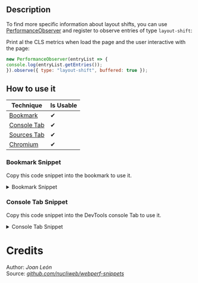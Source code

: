 ## Description

To find more specific information about layout shifts, you can use [PerformanceObserver](https://developer.mozilla.org/docs/Web/API/PerformanceObserver) and register to observe entries of type `layout-shift`:

Print al the CLS metrics when load the page and the user interactive with the page:

```js
new PerformanceObserver(entryList => {
console.log(entryList.getEntries());
}).observe({ type: "layout-shift", buffered: true });
```

## How to use it

<!-- START-HOW_TO[bookmark,console-tab,sources-tab,chromium] -->


| Technique   | Is Usable  |
| ----------- | ---------- |
| [Bookmark](https://github.com/push-based/web-performance-tools/blob/master/docs/how-to-use-it-with-bookmarks) |      ✔    | 
| [Console Tab](https://github.com/push-based/web-performance-tools/blob/master/docs/how-to-use-it-with-console-tab.md) |      ✔    | 
| [Sources Tab](https://github.com/push-based/web-performance-tools/blob/master/docs/how-to-use-it-with-sources-tab.md) |      ✔    | 
| [Chromium](https://github.com/push-based/web-performance-tools/blob/master/docs/how-to-use-it-with-chromium.md)       |      ✔    |
    


### Bookmark Snippet

Copy this code snippet into the bookmark to use it.



<details>

<summary>Bookmark Snippet</summary>


```javascript

javascript:(() => {function genColor() {
    let n = (Math.random() * 0xfffff * 1000000).toString(16);
    return "#" + n.slice(0, 6);
}
// console.log(shifts) to see full list of shifts above threshold
const shifts = [];
// threshold ex: 0.05
// Layout Shifts will be grouped by color.
// All nodes attributed to the shift will have a border with the corresponding color
// Shift value will be added above parent node.
// Will have all details related to that shift in dropdown
// Useful for single page applications and finding shifts after initial load
function findShifts(threshold) {
    return new PerformanceObserver((list) => {
        list.getEntries().forEach((entry) => {
            if (entry.value > threshold && !entry.hadRecentInput) {
                const color = genColor();
                shifts.push(entry);
                console.log(shifts);
                const valueNode = document.createElement("details");
                valueNode.innerHTML = `
<summary>Layout Shift: ${entry.value}</summary>
<pre>${JSON.stringify(entry, null, 2)}</pre>
`;
                valueNode.style = `color: ${color};`;
                entry.sources.forEach((source) => {
                    source.node.parentNode.insertBefore(valueNode, source.node);
                    source.node.style = `border: 2px ${color} solid`;
                });
            }
        });
    });
}
findShifts(0.05).observe({ entryTypes: ["layout-shift"] });
)()
``` 




</details>




### Console Tab Snippet

Copy this code snippet into the DevTools console Tab to use it.



<details>

<summary>Console Tab Snippet</summary>


```javascript

function genColor() {
    let n = (Math.random() * 0xfffff * 1000000).toString(16);
    return "#" + n.slice(0, 6);
}
// console.log(shifts) to see full list of shifts above threshold
const shifts = [];
// threshold ex: 0.05
// Layout Shifts will be grouped by color.
// All nodes attributed to the shift will have a border with the corresponding color
// Shift value will be added above parent node.
// Will have all details related to that shift in dropdown
// Useful for single page applications and finding shifts after initial load
function findShifts(threshold) {
    return new PerformanceObserver((list) => {
        list.getEntries().forEach((entry) => {
            if (entry.value > threshold && !entry.hadRecentInput) {
                const color = genColor();
                shifts.push(entry);
                console.log(shifts);
                const valueNode = document.createElement("details");
                valueNode.innerHTML = `
<summary>Layout Shift: ${entry.value}</summary>
<pre>${JSON.stringify(entry, null, 2)}</pre>
`;
                valueNode.style = `color: ${color};`;
                entry.sources.forEach((source) => {
                    source.node.parentNode.insertBefore(valueNode, source.node);
                    source.node.style = `border: 2px ${color} solid`;
                });
            }
        });
    });
}
findShifts(0.05).observe({ entryTypes: ["layout-shift"] });

``` 




</details>




<!-- END-HOW_TO -->





















# Credits

Author: _Joan León_  
Source: _[github.com/nucliweb/webperf-snippets](https://github.com/nucliweb/webperf-snippets/blob/main/README.md#first-and-third-party-script-info)_  

